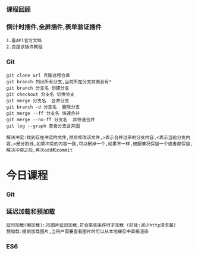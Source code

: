 ### 课程回顾

### 倒计时插件,全屏插件,表单验证插件

```
1.看API官方文档
2.百度该插件教程
```

### Git
```
git clone url 克隆远程仓库
git branch 列出所有分支,当前所在分支前面会有*
git branch 分支名 创建分支
git checkout 分支名 切换分支
git merge 分支名  合并分支
git branch -d 分支名  删除分支
git merge --ff 分支名 快速合并
git merge --no-ff 分支名  非快速合并
git log --graph 查看分支合并图

解决冲突:找到存在冲突的文件,然后修改该文件,>表示合并过来的分支内容,<表示当前分支内容,=是分割线,如果冲突的内容一致,可以删掉一个,如果不一样,根据情况保留一个或者都保留,解决冲突之后,再次add和commit
```
# 今日课程

### Git

### 延迟加载和预加载
```
延时加载(懒加载):JS图片延迟加载,符合某些条件时才加载 (好处:减少http请求量)
预加载:提前加载图片,当用户需要查看图片时可以从本地缓存中直接渲染
```

### ES6